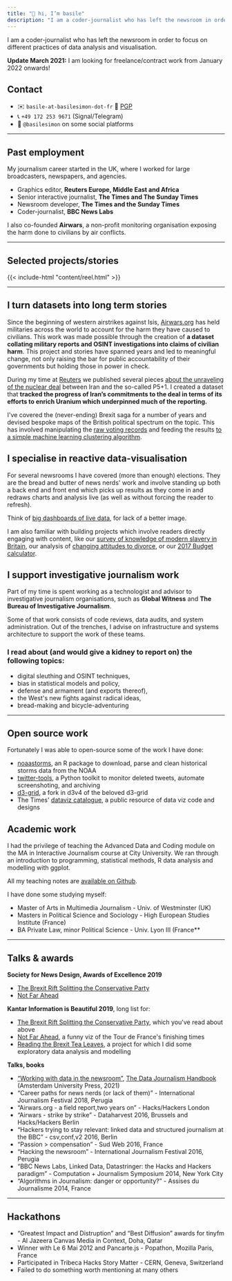 ```yaml
---
title: "👋 hi, I’m basile"
description: "I am a coder-journalist who has left the newsroom in order to focus on different practices of data analysis and visualisation."
---
```


I am a coder-journalist who has left the newsroom in order to focus on different practices of data analysis and visualisation.

<span style="font-weight: bold; color: var(--highlight)">Update March 2021:</span> I am looking for freelance/contract work from January 2022 onwards!

## Contact
* ✉️ `basile-at-basilesimon-dot-fr` 🔐 [PGP](https://keys.openpgp.org/search?q=basile%40basilesimon.fr)
* 📞 `+49 172 253 9671` (Signal/Telegram)
* 🔗 `@basilesimon` on some social platforms

---

## Past employment

My journalism career started in the UK, where I worked for large broadcasters, newspapers, and agencies.

* Graphics editor, **Reuters Europe, Middle East and Africa**
* Senior interactive journalist, **The Times and The Sunday Times**
* Newsroom developer, **The Times and the Sunday Times**
* Coder-journalist, **BBC News Labs**

I also co-founded **Airwars**, a non-profit monitoring organisation exposing the harm done to civilians by air conflicts.

---
## Selected projects/stories

{{< include-html "content/reel.html" >}}

---

## I turn datasets into long term stories
Since the beginning of western airstrikes against Isis, [Airwars.org](https://airwars.org) has held militaries across the world to account for the harm they have caused to civilians. This work was made possible through the creation of **a dataset collating military reports and OSINT investigations into claims of civilian harm**. This project and stories have spanned years and led to meaningful change, not only raising the bar for public accountability of their governments but holding those in power in check.

During my time at [Reuters](https://graphics.reuters.com) we published several pieces [about the unraveling of the nuclear deal](https://graphics.reuters.com/IRAN-NUCLEAR/0100B0660CC/index.html) between Iran and the so-called P5+1. I created a dataset that **tracked the progress of Iran’s commitments to the deal in terms of its efforts to enrich Uranium which underpinned much of the reporting.**

I've covered the (never-ending) Brexit saga for a number of years and devised bespoke maps of the British political spectrum on the topic. This has involved manipulating the [raw voting records](https://graphics.reuters.com/BRITAIN-EU-LEADER/010092Q33KW/index.html) and feeding the results [to a simple machine learning clustering algorithm](https://basilesimon.fr/blog/portfolio-brexit-rift-machine-learning/).

## I specialise in reactive data-visualisation
For several newsrooms I have covered (more than enough) elections. They are the bread and butter of news nerds' work and involve standing up both a back end and front end which picks up results as they come in and redraws charts and analysis live (as well as without forcing the reader to refresh).

Think of [big dashboards of live data](https://basilesimon.fr/blog/portfolio-general-election-2019-britain/), for lack of a better image.

I am also familiar with building projects which involve readers directly engaging with content, like our [survey of knowledge of modern slavery in Britain](https://www.thetimes.co.uk/article/child-trafficking-boys-lured-by-dreams-of-football-stardom-forced-into-sex-slavery-9qr53xpkw), our analysis of [changing attitudes to divorce](https://www.thetimes.co.uk/article/meet-the-new-breed-of-happy-divorcee-women-who-are-empowered-positive-and-thrilled-to-be-single-7skzg3k8s), or our [2017 Budget calculator](https://www.thetimes.co.uk/article/the-times-2017-budget-calculator-mwx5jwwjl/). 

## I support investigative journalism work
Part of my time is spent working as a technologist and advisor to investigative journalism organisations, such as **Global Witness** and **The Bureau of Investigative Journalism**.

Some of that work consists of code reviews, data audits, and system administration. Out of the trenches, I advise on infrastructure and systems architecture to support the work of these teams.

### I read about (and would give a kidney to report on) the following topics:
*  digital sleuthing and OSINT techniques,
*  bias in statistical models and policy,
*  defense and armament (and exports thereof),
*  the West's new fights against radical ideas,
*  bread-making and bicycle-adventuring

---

## Open source work
Fortunately I was able to open-source some of the work I have done:
+ [noaastorms](https://github.com/basilesimon/noaastorms), an R package to download, parse and clean historical storms data from the NOAA
+ [twitter-tools](https://github.com/basilesimon/twitter-tools), a Python toolkit to monitor deleted tweets, automate screenshoting, and archiving
+ [d3-grid](https://github.com/basilesimon/d3-grid), a fork in d3v4 of the beloved d3-grid
+ The Times' [dataviz catalogue](https://github.com/times/dataviz-catalogue), a public resource of data viz code and designs

## Academic work
I had the privilege of teaching the Advanced Data and Coding module on the MA in Interactive Journalism course at City University. We ran through an introduction to programming, statistical methods, R data analysis and modelling with ggplot.

All my teaching notes are [available on Github](https://github.com/basilesimon/interactive-journalism-module).

I have done some studying myself:
+ Master of Arts in Multimedia Journalism - Univ. of Westminster (UK)
+ Masters in Political Science and Sociology - High European Studies Institute (France)
+ BA Private Law, minor Political Science - Univ. Lyon III (France**

---

## Talks & awards


**Society for News Design, Awards of Excellence 2019**
+ [The Brexit Rift Splitting the Conservative Party](https://www.informationisbeautifulawards.com/showcase/4236-reading-the-brexit-tea-leaves)
+ [Not Far Ahead](https://www.informationisbeautifulawards.com/showcase/4232-not-far-ahead)

**Kantar Information is Beautiful 2019**, long list for:
+ [The Brexit Rift Splitting the Conservative Party](https://www.informationisbeautifulawards.com/showcase/4236-reading-the-brexit-tea-leaves), which you've read about above
+ [Not Far Ahead](https://www.informationisbeautifulawards.com/showcase/4232-not-far-ahead), a funny viz of the Tour de France's finishing times
+ [Reading the Brexit Tea Leaves](https://www.informationisbeautifulawards.com/showcase/4236-reading-the-brexit-tea-leaves), a project for which I did some exploratory data analysis and modelling 

**Talks, books**
+ [“Working with data in the newsroom”](https://basilesimon.fr/blog/data-journalism-handbook-published/), [The Data Journalism Handbook](https://www.aup.nl/en/book/9789462989511/the-data-journalism-handbook) (Amsterdam University Press, 2021)
+ “Career paths for news nerds (or lack of them)” - International Journalism Festival 2018, Perugia
+ “Airwars.org - a field report,two years on” - Hacks/Hackers London
+ “Airwars - strike by strike” - Dataharvest 2016, Brussels and Hacks/Hackers Berlin
+ “Hackers trying to stay relevant: linked data and structured journalism at the BBC” - csv,conf,v2 2016, Berlin
+ “Passion > compensation” - Sud Web 2016, France
+ “Hacking the newsroom” - International Journalism Festival 2016, Perugia
+ “BBC News Labs, Linked Data, Datastringer: the Hacks and Hackers paradigm” - Computation + Journalism Symposium 2014, New York City
+ “Algorithms in Journalism: danger or opportunity?” - Assises du Journalisme 2014, France

---

## Hackathons
+ “Greatest Impact and Distruption” and “Best Diffusion” awards for tinyfm - Al Jazeera Canvas Media in Context, Doha, Qatar
+ Winner with Le 6 Mai 2012 and Pancarte.js - Popathon, Mozilla Paris, France
+ Participated in Tribeca Hacks Story Matter - CERN, Geneva, Switzerland
+ Failed to do something worth mentioning at many others
